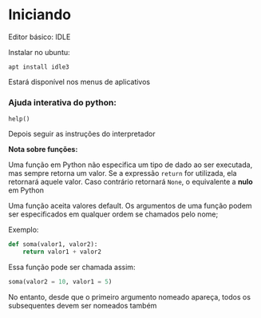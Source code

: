 # Iniciando

Editor básico: IDLE

Instalar no ubuntu: 

    apt install idle3

Estará disponível nos menus de aplicativos

### Ajuda interativa do python:

    help()

Depois seguir as instruções do interpretador


**Nota sobre funções:**

Uma função em Python não especifica um tipo de dado ao ser executada, mas sempre retorna um valor. Se a expressão `return` for utilizada, ela retornará aquele valor. Caso contrário retornará `None`, o equivalente a **nulo** em Python

Uma função aceita valores default. Os argumentos de uma função podem ser especificados em qualquer ordem se chamados pelo nome;

Exemplo:

```python
def soma(valor1, valor2):
    return valor1 + valor2

```

Essa função pode ser chamada assim:

```python
soma(valor2 = 10, valor1 = 5)
```

No entanto, desde que o primeiro argumento nomeado apareça, todos os subsequentes devem ser nomeados também


